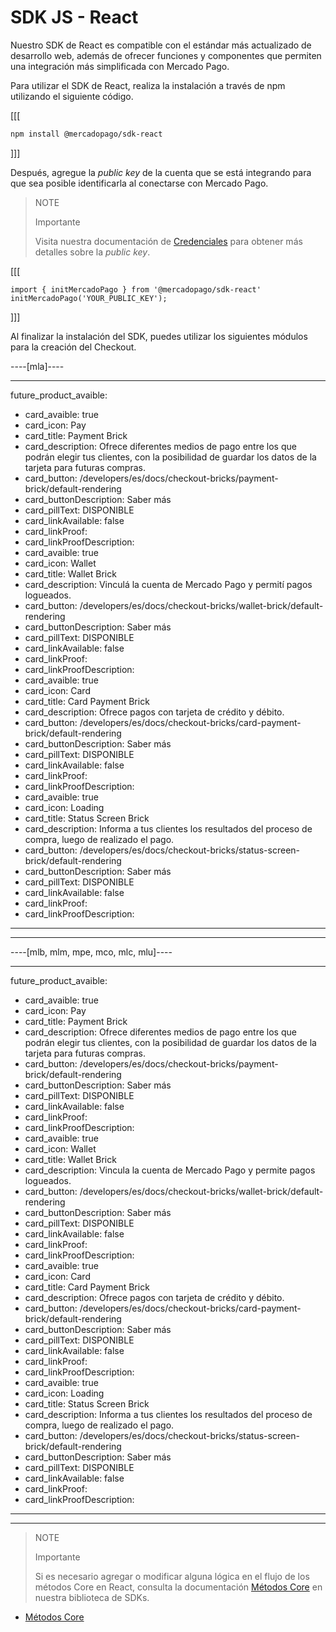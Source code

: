 # SDK JS - React

Nuestro SDK de React es compatible con el estándar más actualizado de desarrollo web, además de ofrecer funciones y componentes que permiten una integración más simplificada con Mercado Pago.

Para utilizar el SDK de React, realiza la instalación a través de npm utilizando el siguiente código.

[[[
```bash
npm install @mercadopago/sdk-react

```
]]]

Después, agregue la _public key_ de la cuenta que se está integrando para que sea posible identificarla al conectarse con Mercado Pago.

> NOTE
>
> Importante
>
> Visita nuestra documentación de [Credenciales](/developers/pt/docs/credentials) para obtener más detalles sobre la _public key_.

[[[
```react-jsx
import { initMercadoPago } from '@mercadopago/sdk-react'
initMercadoPago('YOUR_PUBLIC_KEY');

```
]]]

Al finalizar la instalación del SDK, puedes utilizar los siguientes módulos para la creación del Checkout.

----[mla]----

---
future_product_avaible: 
 - card_avaible: true
 - card_icon: Pay
 - card_title: Payment Brick
 - card_description: Ofrece diferentes medios de pago entre los que podrán elegir tus clientes, con la posibilidad de guardar los datos de la tarjeta para futuras compras.
 - card_button: /developers/es/docs/checkout-bricks/payment-brick/default-rendering
 - card_buttonDescription: Saber más
 - card_pillText: DISPONIBLE
 - card_linkAvailable: false
 - card_linkProof:
 - card_linkProofDescription:
 - card_avaible: true
 - card_icon: Wallet
 - card_title: Wallet Brick
 - card_description: Vinculá la cuenta de Mercado Pago y permití pagos logueados.
 - card_button: /developers/es/docs/checkout-bricks/wallet-brick/default-rendering
 - card_buttonDescription: Saber más
 - card_pillText: DISPONIBLE
 - card_linkAvailable: false
 - card_linkProof:
 - card_linkProofDescription:
 - card_avaible: true
 - card_icon: Card
 - card_title: Card Payment Brick
 - card_description: Ofrece pagos con tarjeta de crédito y débito.
 - card_button: /developers/es/docs/checkout-bricks/card-payment-brick/default-rendering
 - card_buttonDescription: Saber más
 - card_pillText: DISPONIBLE
 - card_linkAvailable: false
 - card_linkProof:
 - card_linkProofDescription:
 - card_avaible: true
 - card_icon: Loading
 - card_title: Status Screen Brick
 - card_description: Informa a tus clientes los resultados del proceso de compra, luego de realizado el pago.
 - card_button: /developers/es/docs/checkout-bricks/status-screen-brick/default-rendering
 - card_buttonDescription: Saber más
 - card_pillText: DISPONIBLE
 - card_linkAvailable: false
 - card_linkProof:
 - card_linkProofDescription:
---

------------

----[mlb, mlm, mpe, mco, mlc, mlu]----

---
future_product_avaible: 
 - card_avaible: true
 - card_icon: Pay
 - card_title: Payment Brick
 - card_description: Ofrece diferentes medios de pago entre los que podrán elegir tus clientes, con la posibilidad de guardar los datos de la tarjeta para futuras compras.
 - card_button: /developers/es/docs/checkout-bricks/payment-brick/default-rendering
 - card_buttonDescription: Saber más
 - card_pillText: DISPONIBLE
 - card_linkAvailable: false
 - card_linkProof:
 - card_linkProofDescription:
 - card_avaible: true
 - card_icon: Wallet
 - card_title: Wallet Brick
 - card_description: Vincula la cuenta de Mercado Pago y permite pagos logueados.
 - card_button: /developers/es/docs/checkout-bricks/wallet-brick/default-rendering
 - card_buttonDescription: Saber más
 - card_pillText: DISPONIBLE
 - card_linkAvailable: false
 - card_linkProof:
 - card_linkProofDescription:
 - card_avaible: true
 - card_icon: Card
 - card_title: Card Payment Brick
 - card_description: Ofrece pagos con tarjeta de crédito y débito.
 - card_button: /developers/es/docs/checkout-bricks/card-payment-brick/default-rendering
 - card_buttonDescription: Saber más
 - card_pillText: DISPONIBLE
 - card_linkAvailable: false
 - card_linkProof:
 - card_linkProofDescription:
 - card_avaible: true
 - card_icon: Loading
 - card_title: Status Screen Brick
 - card_description: Informa a tus clientes los resultados del proceso de compra, luego de realizado el pago.
 - card_button: /developers/es/docs/checkout-bricks/status-screen-brick/default-rendering
 - card_buttonDescription: Saber más
 - card_pillText: DISPONIBLE
 - card_linkAvailable: false
 - card_linkProof:
 - card_linkProofDescription:
---

------------

> NOTE
>
> Importante
>
> Si es necesario agregar o modificar alguna lógica en el flujo de los métodos Core en React, consulta la documentación [Métodos Core](/developers/es/docs/sdks-library/client-side/sdk-js-react/core-methods-installation) en nuestra biblioteca de SDKs.

- [Métodos Core](/developers/es/docs/sdks-library/client-side/sdk-js-react/core-methods-installation)
